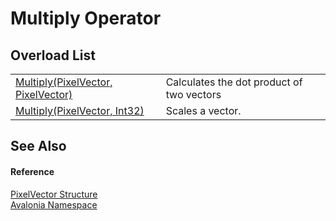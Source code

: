 # Multiply Operator


## Overload List
<table>
<tr>
<td><a href="M_Avalonia_PixelVector_op_Multiply">Multiply(PixelVector, PixelVector)</a></td>
<td>Calculates the dot product of two vectors</td>
</tr>
<tr>
<td><a href="M_Avalonia_PixelVector_op_Multiply_1">Multiply(PixelVector, Int32)</a></td>
<td>Scales a vector.</td>
</tr>
</table>

## See Also


#### Reference
<a href="T_Avalonia_PixelVector">PixelVector Structure</a>  
<a href="N_Avalonia">Avalonia Namespace</a>  

